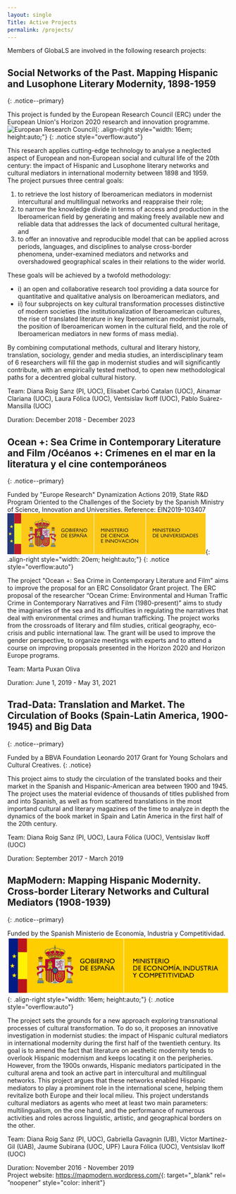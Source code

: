 ```yaml
---
layout: single
Title: Active Projects
permalink: /projects/
---
```

Members of GlobaLS are involved in the following research projects:

## Social Networks of the Past. Mapping Hispanic and Lusophone Literary Modernity, 1898-1959
{: .notice--primary}

This project is funded by the European Research Council (ERC) under the European Union's Horizon 2020 research and innovation programme.![European Research Council](/GlobaLS/assets/images/logo-eu-erc.png){: .align-right style="width: 16em; height:auto;"}
{: .notice style="overflow:auto"}

This research applies cutting-edge technology to analyse a neglected aspect of European and non-European social and cultural life of the 20th century: the impact of Hispanic and Lusophone literary networks and cultural mediators in international modernity between 1898 and 1959.   
The project pursues three central goals:
   1. to retrieve the lost history of Iberoamerican mediators in modernist intercultural and multilingual networks and reappraise their role;
   2. to narrow the knowledge divide in terms of access and production in the Iberoamerican field by generating and making freely available new and reliable data that addresses the lack of documented cultural heritage, and
   3. to offer an innovative and reproducible model that can be applied across periods, languages, and disciplines to analyse cross-border phenomena, under-examined mediators and networks and overshadowed geographical scales in their relations to the wider world.

These goals will be achieved by a twofold methodology:
   * i) an open and collaborative research tool providing a data source for quantitative and qualitative analysis on Iberoamerican mediators, and
   * ii) four subprojects on key cultural transformation processes distinctive of modern societies  (the institutionalization of Iberoamerican cultures, the rise of translated literature in key Iberoamerican modernist journals, the position of Iberoamerican women in the cultural field, and the role of Iberoamerican mediators in new forms of mass media).

   By combining computational methods, cultural and literary history, translation, sociology, gender and media studies, an interdisciplinary team of 6 researchers  will fill the gap in modernist studies and will significantly contribute, with an empirically tested method, to open new methodological paths for a decentred global cultural history.


Team: Diana Roig Sanz (PI, UOC), Elisabet Carbó Catalan (UOC), Ainamar Clariana (UOC), Laura Fólica (UOC), Ventsislav Ikoff (UOC), Pablo Suárez-Mansilla (UOC)

Duration: December 2018 - December 2023  


## Ocean +: Sea Crime in Contemporary Literature and Film /Océanos +: Crímenes en el mar en la literatura y el cine contemporáneos
{: .notice--primary}

Funded by "Europe Research" Dynamization Actions 2019, State R&D Program Oriented to the Challenges of the Society by the Spanish Ministry of Science, Innovation and Universities. Reference: EIN2019-103407 ![Ministerio de Ciencia e Inovación](/assets/images/logo-ministerio-ciencia.png){: .align-right style="width: 20em; height:auto;"}
{: .notice style="overflow:auto"}

The project "Ocean +: Sea Crime in Contemporary Literature and Film" aims to improve the proposal for an ERC Consolidator Grant project. The ERC proposal of the researcher “Ocean Crime: Environmental and Human Traffic Crime in Contemporary Narratives and Film (1980-present)” aims to study the imaginaries of the sea and its difficulties in regulating the narratives that deal with environmental crimes and human trafficking. The project works from the crossroads of literary and film studies, critical geography, eco-crisis and public international law. The grant will be used to improve the gender perspective, to organize meetings with experts and to attend a course on improving proposals presented in the Horizon 2020 and Horizon Europe programs.

Team: Marta Puxan Oliva

Duration: June 1, 2019 - May 31, 2021


## Trad-Data: Translation and Market. The Circulation of Books (Spain-Latin America, 1900-1945) and Big Data
{: .notice--primary}

Funded by a BBVA Foundation Leonardo 2017 Grant for Young Scholars and Cultural Creatives.
{: .notice}

This project aims to study the circulation of the translated books and their market in the Spanish and Hispanic-American area between 1900 and 1945. The project uses the material evidence of thousands of titles published from and into Spanish, as well as from scattered translations in the most importand cultural and literary magazines of the time to analyze in depth the dynamics of the book market in Spain and Latin America in the first half of the 20th century.

Team: Diana Roig Sanz (PI, UOC), Laura Fólica (UOC), Ventsislav Ikoff (UOC)  

Duration: September 2017 - March 2019  



## MapModern: Mapping Hispanic Modernity. Cross-border Literary Networks and Cultural Mediators (1908-1939)
{: .notice--primary}

Funded by the Spanish Ministerio de Economía, Industria y Competitividad.![Ministerio de Economía, Industria y Competitividad](/assets/images/logo-ministerio-economia.png){: .align-right style="width: 16em; height:auto;"}
{: .notice style="overflow:auto"}

The project sets the grounds for a new approach exploring transnational processes of cultural transformation. To do so, it proposes an innovative investigation in modernist studies: the impact of Hispanic cultural mediators in international modernity during the first half of the twentieth century. Its goal is to amend the fact that literature on aesthetic modernity tends to overlook Hispanic modernism and keeps locating it on the peripheries. However, from the 1900s onwards, Hispanic mediators participated in the cultural arena and took an active part in intercultural and multilingual networks. This project argues that these networks enabled Hispanic mediators to play a prominent role in the international scene, helping them revitalize both Europe and their local milieu. This project understands cultural mediators as agents who meet at least two main parameters: multilingualism, on the one hand, and the performance of numerous activities and roles across linguistic, artistic, and geographical borders on the other.

Team: Diana Roig Sanz (PI, UOC), Gabriella Gavagnin (UB), Víctor Martínez-Gil (UAB), Jaume Subirana (UOC, UPF) Laura Fólica (UOC), Ventsislav Ikoff (UOC)

Duration: November 2016 - November 2019  
Project website: <https://mapmodern.wordpress.com/>{: target="_blank" rel= ”noopener” style="color: inherit"}
